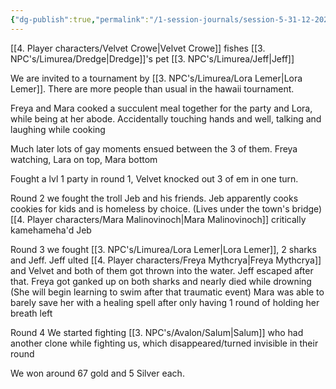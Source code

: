 ```yaml
---
{"dg-publish":true,"permalink":"/1-session-journals/session-5-31-12-2024/"}
---
```


[[4. Player characters/Velvet Crowe\|Velvet Crowe]] fishes [[3. NPC's/Limurea/Dredge\|Dredge]]'s pet [[3. NPC's/Limurea/Jeff\|Jeff]]

We are invited to a tournament by [[3. NPC's/Limurea/Lora Lemer\|Lora Lemer]]. There are more people than usual in the hawaii tournament.

Freya and Mara cooked a succulent meal together for the party and Lora, while being at her abode. Accidentally touching hands and well, talking and laughing while cooking

Much later lots of gay moments ensued between the 3 of them. Freya watching, Lara on top, Mara bottom

Fought a lvl 1 party in round 1, Velvet knocked out 3 of em in one turn.

Round 2 we fought the troll Jeb and his friends. Jeb apparently cooks cookies for kids and is homeless by choice. (Lives under the town's bridge) [[4. Player characters/Mara Malinovinoch\|Mara Malinovinoch]] critically kamehameha'd Jeb

Round 3 we fought [[3. NPC's/Limurea/Lora Lemer\|Lora Lemer]], 2 sharks and Jeff. Jeff ulted [[4. Player characters/Freya Mythcrya\|Freya Mythcrya]] and Velvet and both of them got thrown into the water.  Jeff escaped after that. Freya got ganked up on both sharks and nearly died while drowning (She will begin learning to swim after that traumatic event) Mara was able to barely save her with a healing spell after only having 1 round of holding her breath left

Round 4 We started fighting [[3. NPC's/Avalon/Salum\|Salum]] who had another clone while fighting us, which disappeared/turned invisible in their round

We won around 67 gold and 5 Silver each.